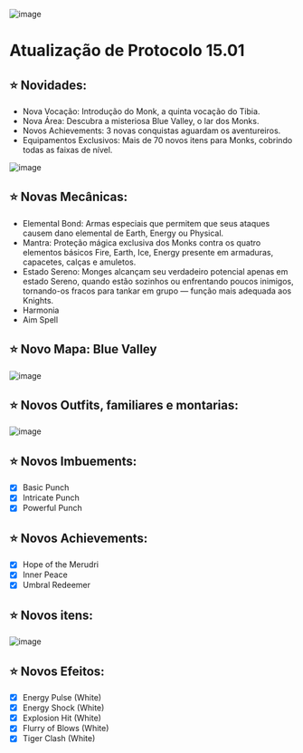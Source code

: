 
![image](https://github.com/user-attachments/assets/8bc94534-6b91-41cd-8641-0ae4233ab4d6)


# Atualização de Protocolo 15.01

## ⭐ Novidades:
- Nova Vocação: Introdução do Monk, a quinta vocação do Tibia.
- Nova Área: Descubra a misteriosa Blue Valley, o lar dos Monks.
- Novos Achievements: 3 novas conquistas aguardam os aventureiros.
- Equipamentos Exclusivos: Mais de 70 novos itens para Monks, cobrindo todas as faixas de nível.

![image](https://github.com/user-attachments/assets/d0a333a1-c6c9-4b6b-ae3e-a467afd03b01)

## ⭐ Novas Mecânicas:
- Elemental Bond: Armas especiais que permitem que seus ataques causem dano elemental de Earth, Energy ou Physical.
- Mantra: Proteção mágica exclusiva dos Monks contra os quatro elementos básicos Fire, Earth, Ice, Energy presente em armaduras, capacetes, calças e amuletos.
- Estado Sereno: Monges alcançam seu verdadeiro potencial apenas em estado Sereno, quando estão sozinhos ou enfrentando poucos inimigos, tornando-os fracos para tankar em grupo — função mais adequada aos Knights.
- Harmonia
- Aim Spell

## ⭐ Novo Mapa: Blue Valley
![image](https://github.com/user-attachments/assets/8c671528-f74e-4b7b-b674-a097e78a4cdc)

## ⭐ Novos Outfits, familiares e montarias:
![image](https://github.com/user-attachments/assets/78aa75c5-4d10-4754-b451-f0d3fee0c488)

## ⭐ Novos Imbuements:
- [x]  Basic Punch
- [x]  Intricate Punch
- [x]  Powerful Punch

## ⭐ Novos Achievements:
- [x]  Hope of the Merudri
- [x]  Inner Peace
- [x]  Umbral Redeemer

## ⭐ Novos itens:
![image](https://github.com/user-attachments/assets/34786dd3-b46a-4fc0-a491-531a0a8fe2cd)

## ⭐ Novos Efeitos:
- [x]  Energy Pulse (White)
- [x]  Energy Shock (White)
- [x]  Explosion Hit (White)
- [x]  Flurry of Blows (White)
- [x]  Tiger Clash (White)
